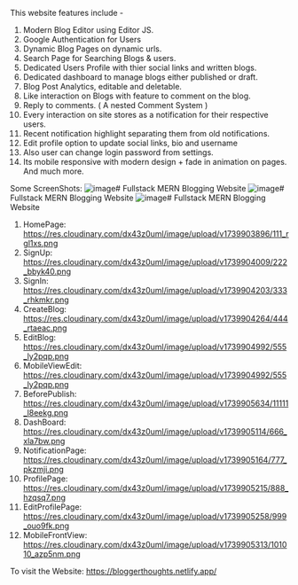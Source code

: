 


This website features include -
1. Modern Blog Editor using Editor JS.
2. Google Authentication for Users
3. Dynamic Blog Pages on dynamic urls.
4. Search Page for Searching Blogs & users.
5. Dedicated Users Profile with thier social links and written blogs.
6. Dedicated dashboard to manage blogs either published or draft.
7. Blog Post Analytics, editable and deletable.
8. Like interaction on Blogs with feature to comment on the blog.
9. Reply to comments. ( A nested Comment System )
10. Every interaction on site stores as a notification for their respective users.
11. Recent notification highlight separating them from old notifications.
12. Edit profile option to update social links, bio and username
13. Also user can change login password from settings.
14. Its mobile responsive with modern design + fade in animation on pages.
And much more.

Some ScreenShots:
![image](https://res.cloudinary.com/dx43z0uml/image/upload/v1739903896/111_rgl1xs.png)# Fullstack MERN Blogging Website
![image](https://res.cloudinary.com/dx43z0uml/image/upload/v1739904009/222_bbyk40.png)# Fullstack MERN Blogging Website
![image](https://res.cloudinary.com/dx43z0uml/image/upload/v1739904203/333_rhkmkr.png)# Fullstack MERN Blogging Website
1. HomePage:   https://res.cloudinary.com/dx43z0uml/image/upload/v1739903896/111_rgl1xs.png
2. SignUp:     https://res.cloudinary.com/dx43z0uml/image/upload/v1739904009/222_bbyk40.png
3. SignIn:     https://res.cloudinary.com/dx43z0uml/image/upload/v1739904203/333_rhkmkr.png
4. CreateBlog: https://res.cloudinary.com/dx43z0uml/image/upload/v1739904264/444_rtaeac.png
5. EditBlog:   https://res.cloudinary.com/dx43z0uml/image/upload/v1739904992/555_ly2pqp.png
6. MobileViewEdit: https://res.cloudinary.com/dx43z0uml/image/upload/v1739904992/555_ly2pqp.png
7. BeforePublish:  https://res.cloudinary.com/dx43z0uml/image/upload/v1739905634/11111_l8eekg.png
8. DashBoard:      https://res.cloudinary.com/dx43z0uml/image/upload/v1739905114/666_xla7bw.png
9. NotificationPage:  https://res.cloudinary.com/dx43z0uml/image/upload/v1739905164/777_pkzmji.png
10. ProfilePage:    https://res.cloudinary.com/dx43z0uml/image/upload/v1739905215/888_hzqsq7.png
11. EditProfilePage:  https://res.cloudinary.com/dx43z0uml/image/upload/v1739905258/999_ouo9fk.png
12. MobileFrontView:  https://res.cloudinary.com/dx43z0uml/image/upload/v1739905313/101010_azp5nm.png













To visit the Website: https://bloggerthoughts.netlify.app/

